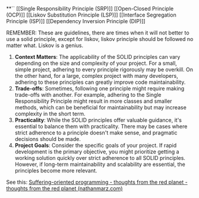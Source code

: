 **``
[[Single Responsibility Principle (SRP)]]
[[Open-Closed Principle (OCP)]]
[[Liskov Substitution Principle (LSP)]]
[[Interface Segregation Principle (ISP)]]
[[Dependency Inversion Principle (DIP)]]

REMEMBER: These are guidelines, there are times when it will not better to use a solid principle, except for liskov, liskov principle should be followed no matter what. Liskov is a genius.
1. **Context Matters**: The applicability of the SOLID principles can vary depending on the size and complexity of your project. For a small, simple project, adhering to every principle rigorously may be overkill. On the other hand, for a large, complex project with many developers, adhering to these principles can greatly improve code maintainability.
2. **Trade-offs**: Sometimes, following one principle might require making trade-offs with another. For example, adhering to the Single Responsibility Principle might result in more classes and smaller methods, which can be beneficial for maintainability but may increase complexity in the short term.
3. **Practicality**: While the SOLID principles offer valuable guidance, it's essential to balance them with practicality. There may be cases where strict adherence to a principle doesn't make sense, and pragmatic decisions should be made.
4. **Project Goals**: Consider the specific goals of your project. If rapid development is the primary objective, you might prioritize getting a working solution quickly over strict adherence to all SOLID principles. However, if long-term maintainability and scalability are essential, the principles become more relevant.

See this:
[Suffering-oriented programming - thoughts from the red planet - thoughts from the red planet (nathanmarz.com)](http://nathanmarz.com/blog/suffering-oriented-programming.html)
